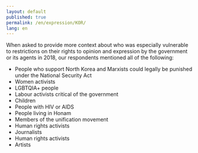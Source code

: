 ```yaml
---
layout: default
published: true
permalink: /en/expression/KOR/
lang: en
---
```


When asked to provide more context about who was especially vulnerable to restrictions on their rights to opinion and expression by the government or its agents in 2018, our respondents mentioned all of the following:
-	People who support North Korea and Marxists could legally be punished under the National Security Act
-	Women activists
-	LGBTQIA+ people
-	Labour activists critical of the government
-	Children
-	People with HIV or AIDS
-	People living in Honam
-	Members of the unification movement
-	Human rights activists
-	Journalists
-	Human rights activists
-	Artists

